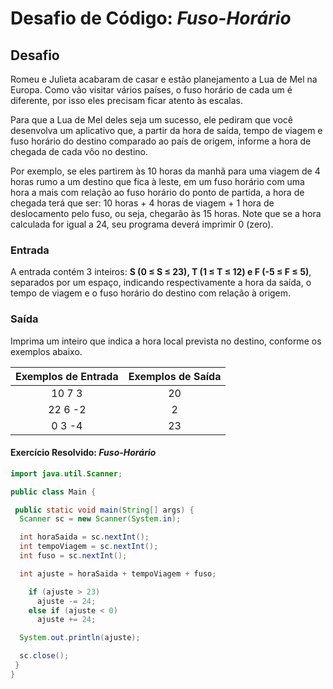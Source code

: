 # Desafio de Código: _Fuso-Horário_

## Desafio

Romeu e Julieta acabaram de casar e estão planejamento a Lua de Mel na Europa. Como vão visitar vários países, o fuso horário de cada um é diferente, por isso eles precisam ficar atento às escalas.

Para que a Lua de Mel deles seja um sucesso, ele pediram que você desenvolva um aplicativo que, a partir da hora de saída, tempo de viagem e fuso horário do destino comparado ao país de origem, informe a hora de chegada de cada vôo no destino.

Por exemplo, se eles partirem às 10 horas da manhã para uma viagem de 4 horas rumo a um destino que fica à leste, em um fuso horário com uma hora a mais com relação ao fuso horário do ponto de partida, a hora de chegada terá que ser: 10 horas + 4 horas de viagem + 1 hora de deslocamento pelo fuso, ou seja, chegarão às 15 horas. Note que se a hora calculada for igual a 24, seu programa deverá imprimir 0 (zero).

### Entrada

A entrada contém 3 inteiros: **S (0 ≤ S ≤ 23), T (1 ≤ T ≤ 12) e F (-5 ≤ F ≤ 5)**, separados por um espaço, indicando respectivamente a hora da saída, o tempo de viagem e o fuso horário do destino com relação à origem.

### Saída

Imprima um inteiro que indica a hora local prevista no destino, conforme os exemplos abaixo.

| **Exemplos de Entrada** | **Exemplos de Saída** |
|:-----------------------:|:---------------------:|
|  10 7 3                      |  20                      |
|  22 6 -2                     |  2                       |
|  0 3 -4                      |  23                      |

#### Exercício Resolvido: _Fuso-Horário_

```java
import java.util.Scanner;

public class Main {

 public static void main(String[] args) {
  Scanner sc = new Scanner(System.in);

  int horaSaida = sc.nextInt();
  int tempoViagem = sc.nextInt();
  int fuso = sc.nextInt();

  int ajuste = horaSaida + tempoViagem + fuso;

    if (ajuste > 23)
      ajuste -= 24;
    else if (ajuste < 0)
      ajuste += 24;

  System.out.println(ajuste);

  sc.close();
 }
}
```

